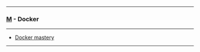 
---

### [M](https://github.com/ttltrk/TTT/blob/master/menu.md) - Docker

---

* [Docker mastery](https://github.com/ttltrk/TTT/blob/master/DO/CMD/CMD.md)

---
